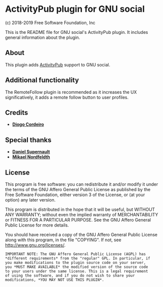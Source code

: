 # ActivityPub plugin for GNU social
(c) 2018-2019 Free Software Foundation, Inc

This is the README file for GNU social's ActivityPub plugin.
It includes general information about the plugin.

## About

This plugin adds [ActivityPub](https://www.w3.org/TR/activitypub/) support to GNU social.

## Additional functionality

The RemoteFollow plugin is recommended as it increases the UX significatively,
it adds a remote follow button to user profiles.

## Credits

* **[Diogo Cordeiro](https://www.diogo.site/)**

## Special thanks

* **[Daniel Supernault](https://github.com/dansup)**
* **[Mikael Nordfeldth](https://mmn-o.se/)**

## License

This program is free software: you can redistribute it and/or modify
it under the terms of the GNU Affero General Public License as
published by the Free Software Foundation, either version 3 of the
License, or (at your option) any later version.

This program is distributed in the hope that it will be useful, but
WITHOUT ANY WARRANTY; without even the implied warranty of
MERCHANTABILITY or FITNESS FOR A PARTICULAR PURPOSE.  See the GNU
Affero General Public License for more details.

You should have received a copy of the GNU Affero General Public
License along with this program, in the file "COPYING".  If not, see
<http://www.gnu.org/licenses/>.

    IMPORTANT NOTE: The GNU Affero General Public License (AGPL) has
    *different requirements* from the "regular" GPL. In particular, if
    you make modifications to the plugin source code on your server,
    you *MUST MAKE AVAILABLE* the modified version of the source code
    to your users under the same license. This is a legal requirement
    of using the software, and if you do not wish to share your
    modifications, *YOU MAY NOT USE THIS PLUGIN*.
